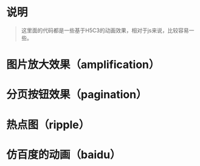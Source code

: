 # 说明
> 这里面的代码都是一些基于H5C3的动画效果，相对于js来说，比较容易一些。

# 图片放大效果（amplification）
 
# 分页按钮效果（pagination）

# 热点图（ripple）

# 仿百度的动画（baidu）